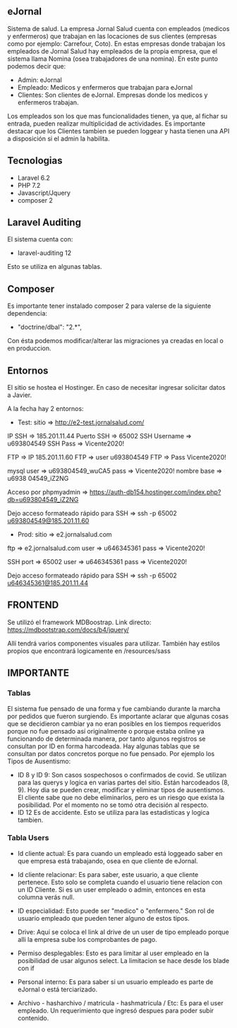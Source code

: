 ## eJornal

Sistema de salud. La empresa Jornal Salud cuenta con empleados (medicos y enfermeros) que trabajan en las locaciones
de sus clientes (empresas como por ejemplo: Carrefour, Coto). En estas empresas donde trabajan los empleados de Jornal
Salud hay empleados de la propia empresa, que el sistema llama Nomina (osea trabajadores de una nomina).
En este punto podemos decir que:
- Admin: eJornal
- Empleado: Medicos y enfermeros que trabajan para eJornal
- Clientes: Son clientes de eJornal. Empresas donde los medicos y enfermeros trabajan.

Los empleados son los que mas funcionalidades tienen, ya que, al fichar su entrada, pueden realizar multiplicidad de actividades.
Es importante destacar que los Clientes tambien se pueden loggear y hasta tienen una API a disposición si el admin la habilita.


## Tecnologias

- Laravel 6.2
- PHP 7.2
- Javascript/Jquery
- composer 2

## Laravel Auditing

El sistema cuenta con:
- laravel-auditing 12

Esto se utiliza en algunas tablas.


## Composer
Es importante tener instalado composer 2 para valerse de la siguiente dependencia:
- "doctrine/dbal": "2.*",

Con ésta podemos modificar/alterar las migraciones ya creadas en local o en produccion.


## Entornos
El sitio se hostea el Hostinger. En caso de necesitar ingresar solicitar datos a Javier.

A la fecha hay 2 entornos:

- Test:
sitio => http://e2-test.jornalsalud.com/

IP SSH =>  185.201.11.44
Puerto SSH => 65002
SSH Username => u693804549
SSH Pass => Vicente2020!

FTP => IP 185.201.11.60
FTP => user u693804549
FTP => Pass Vicente2020!

mysql
user => u693804549_wuCA5
pass => Vicente2020!
nombre base => u6938 04549_iZ2NG

Acceso por phpmyadmin => https://auth-db154.hostinger.com/index.php?db=u693804549_iZ2NG

Dejo acceso formateado rápido para SSH => ssh -p 65002 u693804549@185.201.11.60


- Prod:
sitio => e2.jornalsalud.com

ftp => e2.jornalsalud.com
user => u646345361
pass => Vicente2020!

SSH port => 65002
user => u646345361
pass => Vicente2020!

Dejo acceso formateado rápido para SSH => ssh -p 65002 u646345361@185.201.11.44


## FRONTEND
Se utilizó el framework MDBoostrap.
Link directo:
https://mdbootstrap.com/docs/b4/jquery/

Allí tendrá varios componentes visuales para utilizar.
También hay estilos propios que encontrará logicamente en /resources/sass



## IMPORTANTE

### Tablas
El sistema fue pensado de una forma y fue cambiando durante la marcha por pedidos que fueron surgiendo. Es importante aclarar que algunas cosas que se decidieron cambiar ya no eran posibles en los tiempos requeridos porque no fue pensado así originalmente o porque estaba online ya funcionando de determinada manera, por tanto algunos registros se consultan por ID en forma harcodeada.
Hay algunas tablas que se consultan por datos concretos porque no fue pensado.
Por ejemplo los Tipos de Ausentismo:
- ID 8 y ID 9: Son casos sospechosos o confirmados de covid. Se utilizan para las querys y logica en varias partes del sitio. Están harcodeados (8, 9). Hoy dia se pueden crear, modificar y eliminar tipos de ausentismos. El cliente sabe que no debe eliminarlos, pero es un riesgo que exista la posibilidad. Por el momento no se tomó otra decisión al respecto.
- ID 12 Es de accidente. Esto se utiliza para las estadisticas y logica tambien.

### Tabla Users
- Id cliente actual:
Es para cuando un empleado está loggeado saber en que empresa está trabajando, osea en que cliente de eJornal.

- Id cliente relacionar:
Es para saber, este usuario, a que cliente pertenece. Esto solo se completa cuando el usuario tiene relacion con un ID Cliente. Si es un user empleado o admin, entonces en esta columna verás null.

- ID especialidad:
Esto puede ser "medico" o "enfermero." Son rol de usuario empleado que pueden tener alguno de estos tipos.

- Drive:
Aquí se coloca el link al drive de un user de tipo empleado porque alli la empresa sube los comprobantes de pago.

- Permiso desplegables:
Esto es para limitar al user empleado en la posibilidad de usar algunos select. La limitacion se hace desde los blade con if

- Personal interno:
Es para saber si un usuario empleado es parte de eJornal o está terciarizado.

- Archivo - hasharchivo / matricula - hashmatricula / Etc:
Es para el user empleado. Un requerimiento que ingresó despues para poder subir contenido.
